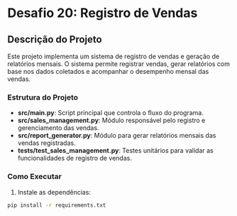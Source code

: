 # Desafio 20: Registro de Vendas

## Descrição do Projeto

Este projeto implementa um sistema de registro de vendas e geração de relatórios mensais. O sistema permite registrar vendas, gerar relatórios com base nos dados coletados e acompanhar o desempenho mensal das vendas.

### Estrutura do Projeto

- **src/main.py**: Script principal que controla o fluxo do programa.
- **src/sales_management.py**: Módulo responsável pelo registro e gerenciamento das vendas.
- **src/report_generator.py**: Módulo para gerar relatórios mensais das vendas registradas.
- **tests/test_sales_management.py**: Testes unitários para validar as funcionalidades de registro de vendas.

### Como Executar

1. Instale as dependências:

```bash
pip install -r requirements.txt
